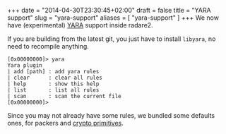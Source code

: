 +++
date = "2014-04-30T23:30:45+02:00"
draft = false
title = "YARA support"
slug = "yara-support"
aliases = [
	"yara-support"
]
+++
We now have (experimental) [YARA]( https://plusvic.github.io/yara/ ) support inside radare2.

If you are building from the latest git, you just have to install `libyara`, no need to recompile anything.

```
[0x00000000]> yara
Yara plugin
| add [path] : add yara rules
| clear      : clear all rules
| help       : show this help
| list       : list all rules
| scan       : scan the current file
[0x00000000]> 
```

Since you may not already have some rules, we bundled some defaults ones, for packers and [crypto primitives]( https://github.com/Phoul/yara_rules ).